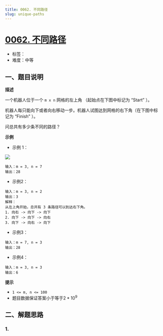 ```yaml
---
title: 0062. 不同路径
slug: unique-paths
---
```


# [0062. 不同路径](https://leetcode.cn/problems/unique-paths/)

- 标签：
- 难度：中等

## 一、题目说明

**描述**

一个机器人位于一个 `m x n` 网格的左上角 （起始点在下图中标记为 “Start” ）。

机器人每只能向下或者向右移动一步。机器人试图达到网格的右下角（在下图中标记为 “Finish” ）。

问总共有多少条不同的路径？

**示例**

* 示例 1：

![](https://cdn.jsdelivr.net/gh/wecdn/img_0/2023/202304221602805.png)

```text
输入：m = 3, n = 7
输出：28
```

* 示例2：

```text
输入：m = 3, n = 2
输出：3
解释：
从左上角开始，总共有 3 条路径可以到达右下角。
1. 向右 -> 向下 -> 向下
2. 向下 -> 向下 -> 向右
3. 向下 -> 向右 -> 向下
```

* 示例3：

```text
输入：m = 7, n = 3
输出：28
```

* 示例4：

```text
输入：m = 3, n = 3
输出：6
```

**提示**

* `1 <= m, n <= 100`
* 题目数据保证答案小于等于$2 * 10^9$

## 二、解题思路

### 1.
